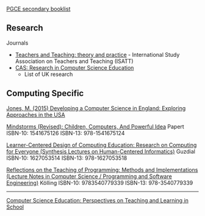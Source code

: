 [PGCE secondary booklist](https://community.computingatschool.org.uk/resources/1787/single)

Research
--------

Journals
* [Teachers and Teaching: theory and practice](https://www.tandfonline.com/toc/ctat20/current) - International Study Association on Teachers and Teaching (ISATT)
* [CAS: Research in Computer Science Education](https://community.computingatschool.org.uk/resources/46/single)
    * List of UK research



Computing Specific
------------------

[Jones, M. (2015) Developing a Computer Science in England: Exploring Approaches in the USA](https://www.wcmt.org.uk/sites/default/files/report-documents/Jones%20M%20Report%202015%20%20Final.pdf)


[Mindstorms (Revised): Children, Computers, And Powerful Idea](https://www.amazon.co.uk/Mindstorms-Revised-Children-Computers-Powerful/dp/1541675126/) Papert
ISBN-10: 1541675126
ISBN-13: 978-1541675124

[Learner-Centered Design of Computing Education: Research on Computing for Everyone (Synthesis Lectures on Human-Centered Informatics)](https://www.amazon.co.uk/dp/1627053514/) Guzdial
ISBN-10: 1627053514
ISBN-13: 978-1627053518

[Reflections on the Teaching of Programming: Methods and Implementations (Lecture Notes in Computer Science / Programming and Software Engineering)](https://www.amazon.co.uk/dp/3540779337/) Kölling
ISBN-10: 9783540779339
ISBN-13: 978-3540779339

---

[Computer Science Education: Perspectives on Teaching and Learning in School](https://www.amazon.co.uk/Computer-Science-Education-Erik-Barendsen/dp/135005710X/)